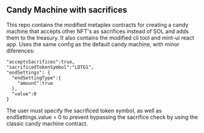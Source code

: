 ## Candy Machine with sacrifices

This repo contains the modified metaplex contracts for creating a candy machine that accepts other NFT's as sacrifices instead of SOL and adds them to the treasury. It also contains the modified cli tool and mint-ui react app.
Uses the same config as the default candy machine, with minor diferences:

```
"acceptsSacrifices":true,
"sacrificedTokenSymbol":"LDTG1",
"endSettings": {
  "endSettingType":{
    "amount":true
  },
  "value":0
}
```

The user must specify the sacrificed token symbol, as well as endSettings.value = 0 to prevent bypassing the sacrifice check by using the classic candy machine contract.
